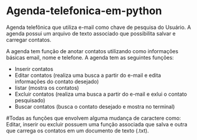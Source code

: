 # Agenda-telefonica-em-python
Agenda telefônica que utiliza e-mail como chave de pesquisa do Usuário.
A agenda possui um arquivo de texto associado que possibilita salvar e carregar contatos.

A agenda tem função de anotar contatos utilizando como informações básicas email, nome e telefone. A agenda tem as seguintes funções:
- Inserir contatos
- Editar contatos (realiza uma busca a partir do e-mail e edita informações do contato desejado)
- listar (mostra os contatos)
- Excluir contatos (realiza uma busca a partir do e-mail e exlui o contato pesquisado)
- Buscar contatos (busca o contato desejado e mostra no terminal)
 
#Todas as funções que envolvem alguma mudança de caractere como: Editar, inserir ou excluir possuem uma função associada que salva e outra que carrega os contatos em um documento de texto (.txt). 
